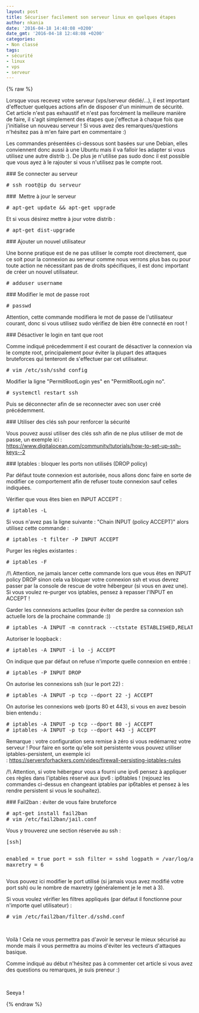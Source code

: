 ```yaml
---
layout: post
title: Sécuriser facilement son serveur linux en quelques étapes
author: nkania
date: '2016-04-18 14:48:08 +0200'
date_gmt: '2016-04-18 12:48:08 +0200'
categories:
- Non classé
tags:
- sécurité
- linux
- vps
- serveur
---
```

{% raw %}
<p>Lorsque vous recevez votre serveur (vps/serveur dédié/...), il est important d'effectuer quelques actions afin de disposer d'un minimum de sécurité. Cet article n'est pas exhaustif et n'est pas forcément la meilleure manière de faire, il s'agit simplement des étapes que j'effectue à chaque fois que j'initialise un nouveau serveur ! Si vous avez des remarques/questions n'hésitez pas à m'en faire part en commentaire :)</p>
<p>Les commandes présentées ci-dessous sont basées sur une Debian, elles conviennent donc aussi à une Ubuntu mais il va falloir les adapter si vous utilisez une autre distrib :). De plus je n'utilise pas sudo donc il est possible que vous ayez à le rajouter si vous n'utilisez pas le compte root.</p>
### Se connecter au serveur
<pre class="lang:default decode:true"># ssh root@ip_du_serveur</pre>
###  Mettre à jour le serveur
<pre class="lang:default decode:true"># apt-get update &amp;&amp; apt-get upgrade</pre>
<p>Et si vous désirez mettre à jour votre distrib :</p>
<pre class="lang:default decode:true"># apt-get dist-upgrade</pre>
### Ajouter un nouvel utilisateur
<p>Une bonne pratique est de ne pas utiliser le compte root directement, que ce soit pour la connexion au serveur comme nous verrons plus bas ou pour toute action ne nécessitant pas de droits spécifiques, il est donc important de créer un nouvel utilisateur.</p>
<pre class="lang:default decode:true"># adduser username</pre>
### Modifier le mot de passe root
<pre class="lang:default decode:true"># passwd</pre>
<p>Attention, cette commande modifiera le mot de passe de l'utilisateur courant, donc si vous utilisez sudo vérifiez de bien être connecté en root !</p>
### Désactiver le login en tant que root
<p>Comme indiqué précedemment il est courant de désactiver la connexion via le compte root, principalement pour éviter la plupart des attaques bruteforces qui tenteront de s'effectuer par cet utilisateur.</p>
<pre class="lang:default decode:true"># vim /etc/ssh/sshd_config</pre>
<p>Modifier la ligne "PermitRootLogin yes" en "PermitRootLogin no".</p>
<pre class="lang:default decode:true"># systemctl restart ssh</pre>
<p>Puis se déconnecter afin de se reconnecter avec son user créé précédemment.</p>
### Utiliser des clés ssh pour renforcer la sécurité
<p>Vous pouvez aussi utiliser des clés ssh afin de ne plus utiliser de mot de passe, un exemple ici : <a href="https://www.digitalocean.com/community/tutorials/how-to-set-up-ssh-keys--2">https://www.digitalocean.com/community/tutorials/how-to-set-up-ssh-keys--2</a></p>
### Iptables : bloquer les ports non utilisés (DROP policy)
<p>Par défaut toute connexion est autorisée, nous allons donc faire en sorte de modifier ce comportement afin de refuser toute connexion sauf celles indiquées.</p>
<p>Vérifier que vous êtes bien en INPUT ACCEPT :</p>
<pre class="lang:default decode:true"># iptables -L</pre>
<p>Si vous n'avez pas la ligne suivante : <span class="message_body">"Chain INPUT (policy ACCEPT)" alors utilisez cette commande :</span></p>
<pre class="lang:default decode:true"># iptables -t filter -P INPUT ACCEPT</pre>
<p>Purger les règles existantes :</p>
<pre class="lang:default decode:true"># iptables -F</pre>
<p>/!\ Attention, ne jamais lancer cette commande lors que vous êtes en INPUT policy DROP sinon cela va bloquer votre connexion ssh et vous devrez passer par la console de rescue de votre hébergeur (si vous en avez une). Si vous voulez re-purger vos iptables, pensez à repasser l'INPUT en ACCEPT !</p>
<p>Garder les connexions actuelles (pour éviter de perdre sa connexion ssh actuelle lors de la prochaine commande :))</p>
<pre class="lang:default decode:true"># iptables -A INPUT -m conntrack --ctstate ESTABLISHED,RELATED -j ACCEPT</pre>
<p>Autoriser le loopback :</p>
<pre class="lang:default decode:true"># iptables -A INPUT -i lo -j ACCEPT</pre>
<p>On indique que par défaut on refuse n'importe quelle connexion en entrée :</p>
<pre class="lang:default decode:true"># iptables -P INPUT DROP</pre>
<p>On autorise les connexions ssh (sur le port 22) :</p>
<pre class="lang:default decode:true"># iptables -A INPUT -p tcp --dport 22 -j ACCEPT</pre>
<p>On autorise les connexions web (ports 80 et 443), si vous en avez besoin bien entendu :</p>
<pre class="lang:default decode:true"># iptables -A INPUT -p tcp --dport 80 -j ACCEPT
# iptables -A INPUT -p tcp --dport 443 -j ACCEPT</pre>
<p>Remarque : votre configuration sera remise à zéro si vous redémarrez votre serveur ! Pour faire en sorte qu'elle soit persistente vous pouvez utiliser iptables-persistent, un exemple ici : <a href="https://serversforhackers.com/video/firewall-persisting-iptables-rules">https://serversforhackers.com/video/firewall-persisting-iptables-rules</a></p>
<p>/!\ Attention, si votre hébergeur vous a fourni une ipv6 pensez à appliquer ces règles dans l'iptables réservé aux ipv6 : ip6tables ! (rejouez les commandes ci-dessus en changeant iptables par ip6tables et pensez à les rendre persistent si vous le souhaitez).</p>
### Fail2ban : éviter de vous faire bruteforce
<pre class="lang:default decode:true"># apt-get install fail2ban
# vim /etc/fail2ban/jail.conf</pre>
<p>Vous y trouverez une section réservée au ssh :</p>
<pre class="lang:default decode:true">[ssh]

enabled = true
port = ssh
filter = sshd
logpath = /var/log/auth.log
maxretry = 6</pre>
<p>Vous pouvez ici modifier le port utilisé (si jamais vous avez modifié votre port ssh) ou le nombre de maxretry (généralement je le met à 3).</p>
<p>Si vous voulez vérifier les filtres appliqués (par défaut il fonctionne pour n'importe quel utilisateur) :</p>
<pre class="lang:default decode:true"># vim /etc/fail2ban/filter.d/sshd.conf
</pre>
<p>&nbsp;</p>
<p>Voilà ! Cela ne vous permettra pas d'avoir le serveur le mieux sécurisé au monde mais il vous permettra au moins d'éviter les vecteurs d'attaques basique.</p>
<p>Comme indiqué au début n'hésitez pas à commenter cet article si vous avez des questions ou remarques, je suis preneur :)</p>
<p>&nbsp;</p>
<p>Seeya !</p>
{% endraw %}

